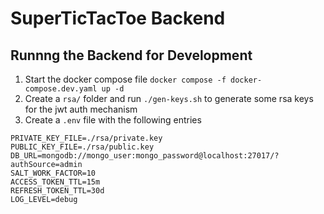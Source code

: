 # SuperTicTacToe Backend


## Runnng the Backend for Development

1. Start the docker compose file `docker compose -f docker-compose.dev.yaml up -d`
2. Create a `rsa/` folder and run `./gen-keys.sh` to generate some rsa keys for the jwt auth mechanism
3. Create a `.env` file with the following entries

```dotenv
PRIVATE_KEY_FILE=./rsa/private.key
PUBLIC_KEY_FILE=./rsa/public.key
DB_URL=mongodb://mongo_user:mongo_password@localhost:27017/?authSource=admin
SALT_WORK_FACTOR=10
ACCESS_TOKEN_TTL=15m
REFRESH_TOKEN_TTL=30d
LOG_LEVEL=debug
```